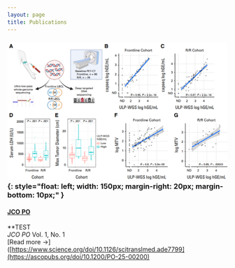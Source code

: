 ```yaml
---
layout: page
title: Publications
---
```



### ![TEST](/img/zhao_JCO_PO.png){: style="float: left; width: 150px; margin-right: 20px; margin-bottom: 10px;" }

#### [JCO PO](https://ascopubs.org/doi/10.1200/PO-25-00200)
**TEST  
*JCO PO* Vol. 1, No. 1  
[Read more →]([https://www.science.org/doi/10.1126/scitranslmed.ade7799](https://ascopubs.org/doi/10.1200/PO-25-00200)

<br clear="all" />

